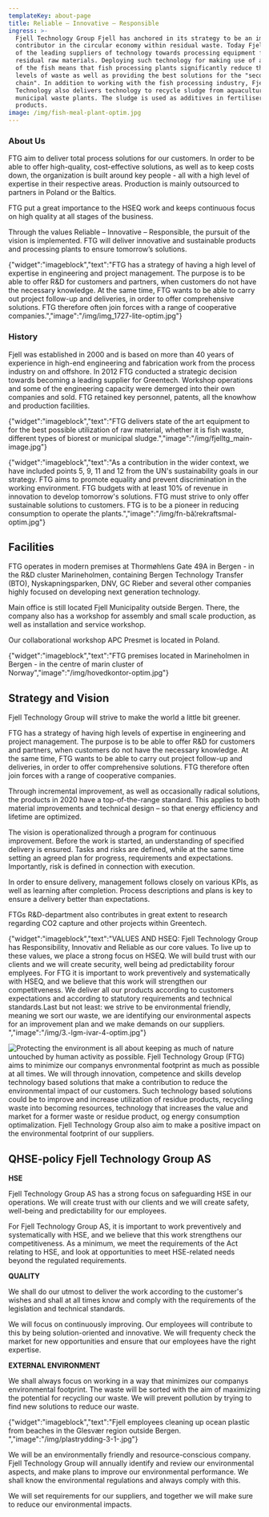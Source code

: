 ```yaml
---
templateKey: about-page
title: Reliable – Innovative – Responsible
ingress: >-
  Fjell Technology Group Fjell has anchored in its strategy to be an important
  contributor in the circular economy within residual waste. Today Fjell is one
  of the leading suppliers of technology towards processing equipment for
  residual raw materials. Deploying such technology for making use of all parts
  of the fish means that fish processing plants significantly reduce their
  levels of waste as well as providing the best solutions for the "second value
  chain". In addition to working with the fish processing industry, Fjell
  Technology also delivers technology to recycle sludge from aquaculture and
  municipal waste plants. The sludge is used as additives in fertiliser
  products. 
image: /img/fish-meal-plant-optim.jpg
---
```

### About Us

FTG aim to deliver total process solutions for our customers. In order to be able to offer high-quality, cost-effective solutions, as well as to keep costs down, the organization is built around key people - all with a high level of expertise in their respective areas. Production is mainly outsourced to partners in Poland or the Baltics.  

FTG put a great importance to the HSEQ work and keeps continuous focus on high quality at all stages of the business.

Through the values ​​Reliable – Innovative – Responsible, the pursuit of the vision is implemented. FTG will deliver innovative and sustainable products and processing plants to ensure tomorrow’s solutions.

{"widget":"imageblock","text":"FTG has a strategy of having a high level of expertise in engineering and project management. The purpose is to be able to offer R&D for customers and partners, when customers do not have the necessary knowledge.  At the same time, FTG wants to be able to carry out project follow-up and deliveries, in order to offer comprehensive solutions. FTG therefore often join forces with a range of cooperative companies.","image":"/img/img_1727-lite-optim.jpg"}

### History

Fjell was established in 2000 and is based on more than 40 years of experience in high-end engineering and fabrication work from the process industry on and offshore. In 2012 FTG conducted a strategic decision towards becoming a leading supplier for Greentech. Workshop operations and some of the engineering capacity were demerged into their own companies and sold. FTG retained key personnel, patents, all the knowhow and production facilities. 

{"widget":"imageblock","text":"FTG delivers state of the art equipment to for the best possible utilization of raw material, whether it is fish waste, different types of biorest or municipal sludge.","image":"/img/fjelltg_main-image.jpg"}

{"widget":"imageblock","text":"As a contribution in the wider context, we have included points 5, 9, 11 and 12 from the UN's sustainability goals in our strategy. FTG aims to promote equality and prevent discrimination in the working environment. FTG budgets with at least 10% of revenue in innovation to develop tomorrow's solutions. FTG must strive to only offer sustainable solutions to customers. FTG is to be a pioneer in reducing consumption to operate the plants.","image":"/img/fn-bã¦rekraftsmal-optim.jpg"}

## Facilities

FTG operates in modern premises at Thormøhlens Gate 49A in Bergen - in the R&D cluster Marineholmen, containing Bergen Technology Transfer (BTO), Nyskapningsparken, DNV, GC Rieber and several other companies highly focused on developing next generation technology. 

Main office is still located Fjell Municipality outside Bergen. There, the company also has a workshop for assembly and small scale production, as well as installation and service workshop.

 Our collaborational workshop APC Presmet is located in Poland.

{"widget":"imageblock","text":"FTG premises located in Marineholmen in Bergen - in the centre of marin cluster of Norway","image":"/img/hovedkontor-optim.jpg"}

## Strategy and Vision

Fjell Technology Group will strive to make the world a little bit greener.

FTG has a strategy of having high levels of expertise in engineering and project management. The purpose is to be able to offer R&D for customers and partners, when customers do not have the necessary knowledge.  At the same time, FTG wants to be able to carry out project follow-up and deliveries, in order to offer comprehensive solutions. FTG therefore often join forces with a range of cooperative companies.

Through incremental improvement, as well as occasionally radical solutions, the products in 2020 have a top-of-the-range standard. This applies to both material improvements and technical design – so that energy efficiency and lifetime are optimized.

The vision is operationalized through a program for continuous improvement. Before the work is started, an understanding of specified delivery is ensured. Tasks and risks are defined, while at the same time setting an agreed plan for progress, requirements and expectations. Importantly, risk is defined in connection with execution. 

In order to ensure delivery, management follows closely on various KPIs, as well as learning after completion. Process descriptions and plans is key to ensure a delivery better than expectations.

FTGs R&D-department also contributes in great extent to research regarding CO2 capture and other projects within Greentech. 

{"widget":"imageblock","text":"VALUES AND HSEQ: Fjell Technology Group has Responsibility, Innovativ and Reliable as our core values. To live up to these values, we place a strong focus on HSEQ. We will build trust with our clients and we will create security, well being ad predictability forour emplyees. For FTG it is important to work preventively and systematically with HSEQ, and we believe that this work will strengthen our competitveness. We deliver all our products according to customers expectations and according to statutory requirements and technical standards.Last but not least: we strive to be environmental friendly, meaning we sort our waste, we are identifying our environmental aspects for an improvement plan and we make demands on our suppliers. ","image":"/img/3.-lgm-ivar-4-optim.jpg"}

![Protecting the environment is all about keeping as much of nature untouched by human activity as possible. Fjell Technology Group (FTG) aims to minimize our companys envronmental footprint as much as possible at all times. We will through innovation, competence and skills develop technology based solutions that make a contribution to reduce the environmental impact of our customers. Such technology based solutions could be to improve and increase utilization of  residue products, recycling waste into becoming resources, technology that increases the value and market for a former waste or residue product, og energy consumption optimalization. Fjell Technology Group also aim to make a positive impact on the environmental footprint of our suppliers.  ](/img/tafjord-optim.jpg "UNTOUCHED NATURE")

## QHSE-policy Fjell Technology Group AS

**HSE**

Fjell Technology Group AS has a strong focus on safeguarding HSE in our operations. We will create trust with our clients and we will create safety, well-being and predictability for our employees. 

For Fjell Technology Group AS, it is important to work preventively and systematically with HSE, and we believe that this work strengthens our competitiveness. As a minimum, we meet the requirements of the Act relating to HSE, and look at opportunities to meet HSE-related needs beyond the regulated requirements.  

**QUALITY**

We shall do our utmost to deliver the work according to the customer's wishes and shall at all times know and comply with the requirements of the legislation and technical standards.

We will focus on continuously improving. Our employees will contribute to this by being solution-oriented and innovative. We will frequenty check the market for new opportunities and ensure that our employees have the right expertise.

**EXTERNAL ENVIRONMENT**

We shall always focus on working in a way that minimizes our companys environmental footprint. The waste will be sorted with the aim of maximizing the potential for recycling our waste. We will prevent pollution by trying to find new solutions to reduce our waste. 

{"widget":"imageblock","text":"Fjell employees cleaning up ocean plastic from beaches in the Glesvær region outside Bergen.  ","image":"/img/plastrydding-3-1-.jpg"}

We will be an environmentally friendly and resource-conscious company. Fjell Technology Group will annually identify and review our environmental aspects, and make plans to improve our environmental performance. We shall know the environmental regulations and always comply with this. 

We will set requirements for our suppliers, and together we will make sure to reduce our environmental impacts.

##
